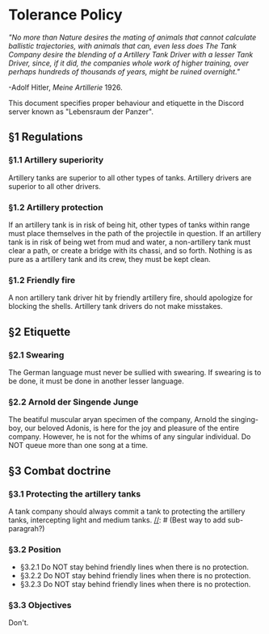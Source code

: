 # Tolerance Policy


[//]: # (On the front page of manual together with logo)

*"No more than Nature desires the mating of animals that cannot calculate ballistic trajectories, with animals that can, even less does The Tank Company desire the blending of a Artillery Tank Driver with a lesser Tank Driver, since, if it did, the companies whole work of higher training, over perhaps hundreds of thousands of years, might be ruined overnight."*

-Adolf Hitler, *Meine Artillerie* 1926.


This document specifies proper behaviour and etiquette in the Discord server known as "Lebensraum der Panzer".


[//]: # (Regulations are comprised of facts)
## §1 Regulations
### §1.1 Artillery superiority
Artillery tanks are superior to all other types of tanks. Artillery drivers are superior to all other drivers.
### §1.2 Artillery protection
If an artillery tank is in risk of being hit, other types of tanks within range must place themselves in the path of the projectile in question. If an artillery tank is in risk of being wet from mud and water, a non-artillery tank must clear a path, or create a bridge with its chassi, and so forth. 
Nothing is as pure as a artillery tank and its crew, they must be kept clean.
### §1.2 Friendly fire
A non artillery tank driver hit by friendly artillery fire, should apologize for blocking the shells.
Artillery tank drivers do not make misstakes.

[//]: # (Etiquette serves as rules of behaviour)
## §2 Etiquette
### §2.1 Swearing
The German language must never be sullied with swearing. 
If swearing is to be done, it must be done in another lesser language.
### §2.2 Arnold der Singende Junge
The beatiful muscular aryan specimen of the company, Arnold the singing-boy, our beloved Adonis, is here for the joy and pleasure of the entire company. However, he is not for the whims of any singular individual.
Do NOT queue more than one song at a time.

[//]: # (Combat Doctrine is the techniques of warfare for german Tank-drivers)
## §3 Combat doctrine
### §3.1 Protecting the artillery tanks
A tank company should always commit a tank to protecting the artillery tanks,
intercepting light and medium tanks. 
[//]: # (Best way to add sub-paragrah?)
### §3.2 Position
  *  §3.2.1 
     Do NOT stay behind friendly lines when there is no protection.
  *  §3.2.2
     Do NOT stay behind friendly lines when there is no protection.
  *  §3.2.3
     Do NOT stay behind friendly lines when there is no protection.
### §3.3 Objectives
Don't.


[//]: # (Fraktur?)
[//]: # (http://unifraktur.sourceforge.net/maguntia.html)

[//]: # (http://unifraktur.sourceforge.net/maguntia.html)

[//]: # 




